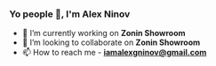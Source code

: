 <h3 align="left">Yo people 👋, I'm Alex Ninov</h3>

- 🔭 I’m currently working on **Zonin Showroom**
- 👯 I’m looking to collaborate on **Zonin Showroom**
- 📫 How to reach me - **iamalexgninov@gmail.com**

